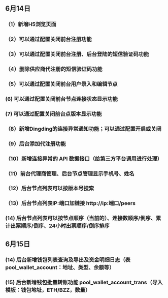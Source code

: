 

## 6月14日
### （1）新增H5浏览页面
### （2）可以通过配置关闭前台注册功能
### （3）可以通过配置关闭前台注册、后台登陆的短信验证码功能
### （4）删除供应商代注册的短信验证码功能
### （5）可以通过配置关闭前台用户录入和编辑节点
###  (6) 可以通过配置关闭前台节点连接状态显示功能
###  (7) 可以通过配置关闭前台点版本显示功能
### （8）新增Dingding的连接异常通知功能；可以通过配置开启或关闭
### （9）后台添加代注册功能
### （10）新增连接异常的 API 数据接口（给第三方平台调用进行处理）
### （11）前台代理商管理、后台节点管理显示手机号、姓名
### （12）后台节点列表可以按版本号搜索
### （13）后台节点列表IP:端口加链接 http://ip:端口/peers
###  (14) 后台节点列表可以按节点顺序（当前的）、连接数顺序/倒序、累计出票顺序/倒序、24小时出票顺序/倒序排序

## 6月15日
###  (14) 后台新增钱包列表查询及导出及资金明细日志（表pool_wallet_account：地址、类型、余额等）
###  (15) 后台新增钱包批量转账功能 pool_wallet_account_trans（导入模板：钱包地址，ETH/BZZ，数量）
